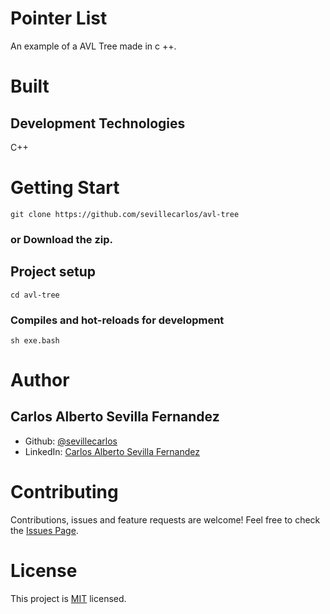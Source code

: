 # Pointer List
An example of a AVL Tree made in c ++.

# Built
## Development Technologies
C++

# Getting Start
```
git clone https://github.com/sevillecarlos/avl-tree
```
### or Download the zip.
## Project setup
```
cd avl-tree
```
### Compiles and hot-reloads for development
```
sh exe.bash
```

# Author
## Carlos Alberto Sevilla Fernandez
* Github: [@sevillecarlos](https://github.com/sevillecarlos)
* LinkedIn: [Carlos Alberto Sevilla Fernandez](https://github.com/sevillecarlos)

# Contributing
Contributions, issues and feature requests are welcome!
Feel free to check the [Issues Page](https://github.com/sevillecarlos/pointer-list/issues).

# License
This project is [MIT](https://opensource.org/licenses/MIT) licensed.



